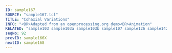 ```yaml
---
ID: sample167
SOURCE: "sample167.tcl"
TITLE: "Cohaxial Variations"
INFO: "<BR>Adapted from an openprocessing.org demo<BR>Animation"
RELATED: "sample103 sample103a sample103b sample107 sample126 sample142 sample163 sample165 sample168"
seqNo: 92
prevID: sample166X
nextID: sample168
---
```

